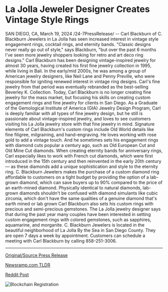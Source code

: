 # La Jolla Jeweler Designer Creates Vintage Style Rings

SAN DIEGO, CA, March 19, 2024 /24-7PressRelease/ -- Carl Blackburn of C. Blackburn Jewelers in La Jolla has seen increased interest in vintage style engagement rings, cocktail rings, and eternity bands. "Classic designs never really go out of style," says Blackburn, "but over the past 6 months I've seen more jewelry shoppers looking for retro and art deco ring designs."  Carl Blackburn has been designing vintage-inspired jewelry for almost 30 years, having created his first fine jewelry collection in 1995, while living in Bali. In the early/mid 2000s, he was among a group of American jewelry designers, like Neil Lane and Penny Preville, who were responsible for igniting renewed interest in vintage ring designs. Carl's fine jewelry from that period was eventually rebranded as the best-selling Beverley K. Collection.  Today, Carl Blackburn is no longer creating fine jewelry for the mass market, but focusing his skills on creating custom engagement rings and fine jewelry for clients in San Diego. As a Graduate of the Gemological Institute of America (GIA) Jewelry Design Program, Carl is deeply familiar with all types of fine jewelry design, but he still is passionate about vintage-inspired jewelry, and loves to see customers visiting his La Jolla jewelry store with that fine jewelry in mind.  Signature elements of Carl Blackburn's custom rings include Old World details like fine filigree, milgraining, and hand-engraving. He loves working with rose gold to add a vintage touch. And he sometimes sets his engagement rings with diamond cuts popular a century ago, such as Old European Cut and Old Mine Cut diamonds.   When creating eternity bands for anniversary rings, Carl especially likes to work with French cut diamonds, which were first introduced in the 15th century and then reinvented in the early 20th century — as these diamonds add a unique sophistication and style to the eternity ring.  C. Blackburn Jewelers makes the purchase of a custom diamond ring affordable to customers on a tight budget by providing the option of a lab-grown diamond, which can save buyers up to 90% compared to the price of an earth-mined diamond.   Physically identical to natural diamonds, lab-grown diamonds shouldn't be confused with diamond simulants like cubic zirconia, which don't have the same qualities of a genuine diamond that's earth mined or lab grown  Carl Blackburn also sets his custom rings with precious and semi-precious gemstones. The La Jolla jewelry designer says that during the past year many couples have been interested in setting custom engagement rings with colored gemstones, such as sapphires, aquamarine, and morganite.  C. Blackburn Jewelers is located in the beautiful neighborhood of La Jolla By the Sea in San Diego County. They are open 7 days a week by appointment. Customers can schedule a meeting with Carl Blackburn by calling 858-251-3006. 

---

[Original/Source Press Release](https://www.24-7pressrelease.com/press-release/509337/la-jolla-jeweler-designer-creates-vintage-style-rings)
                    

[Newsramp.com TLDR](None) 



[Reddit Post](https://www.reddit.com/r/newsramp/comments/1bie8zu/vintageinspired_jewelry_trend_on_the_rise_in_san/) 



![Blockchain Registration](https://cdn.newsramp.app/24-7PressRelease/qrcode/243/19/noraeMlJ.webp)